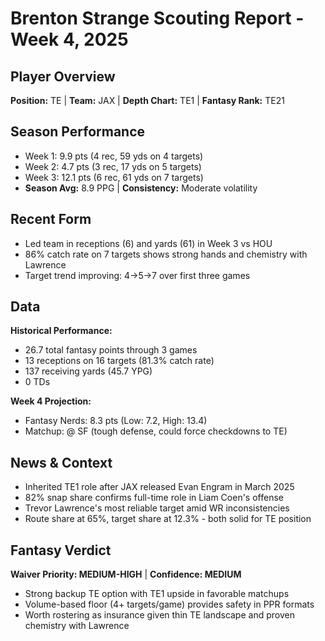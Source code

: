 # Brenton Strange Scouting Report - Week 4, 2025

## Player Overview
**Position:** TE | **Team:** JAX | **Depth Chart:** TE1 | **Fantasy Rank:** TE21

## Season Performance
- Week 1: 9.9 pts (4 rec, 59 yds on 4 targets)
- Week 2: 4.7 pts (3 rec, 17 yds on 5 targets)
- Week 3: 12.1 pts (6 rec, 61 yds on 7 targets)
- **Season Avg:** 8.9 PPG | **Consistency:** Moderate volatility

## Recent Form
- Led team in receptions (6) and yards (61) in Week 3 vs HOU
- 86% catch rate on 7 targets shows strong hands and chemistry with Lawrence
- Target trend improving: 4→5→7 over first three games

## Data
**Historical Performance:**
- 26.7 total fantasy points through 3 games
- 13 receptions on 16 targets (81.3% catch rate)
- 137 receiving yards (45.7 YPG)
- 0 TDs

**Week 4 Projection:**
- Fantasy Nerds: 8.3 pts (Low: 7.2, High: 13.4)
- Matchup: @ SF (tough defense, could force checkdowns to TE)

## News & Context
- Inherited TE1 role after JAX released Evan Engram in March 2025
- 82% snap share confirms full-time role in Liam Coen's offense
- Trevor Lawrence's most reliable target amid WR inconsistencies
- Route share at 65%, target share at 12.3% - both solid for TE position

## Fantasy Verdict
**Waiver Priority: MEDIUM-HIGH** | **Confidence: MEDIUM**
- Strong backup TE option with TE1 upside in favorable matchups
- Volume-based floor (4+ targets/game) provides safety in PPR formats
- Worth rostering as insurance given thin TE landscape and proven chemistry with Lawrence